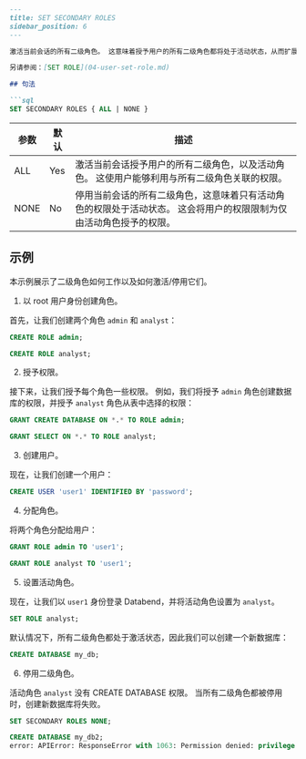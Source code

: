 ```markdown
---
title: SET SECONDARY ROLES
sidebar_position: 6
---

激活当前会话的所有二级角色。 这意味着授予用户的所有二级角色都将处于活动状态，从而扩展用户的权限。 有关活动角色和二级角色的更多信息，请参见 [活动角色和二级角色](/guides/security/access-control/roles#active-role--secondary-roles)。

另请参阅：[SET ROLE](04-user-set-role.md)

## 句法

```sql
SET SECONDARY ROLES { ALL | NONE }
```

| 参数    | 默认 | 描述                                                                                                                                                                                            |
|-----------|---------|-------------------------------------------------------------------------------------------------------------------------------------------------------------------------------------------------|
| ALL       | Yes     | 激活当前会话授予用户的所有二级角色，以及活动角色。 这使用户能够利用与所有二级角色关联的权限。                                                                                                                                                           |
| NONE      | No      | 停用当前会话的所有二级角色，这意味着只有活动角色的权限处于活动状态。 这会将用户的权限限制为仅由活动角色授予的权限。                                                                                                                               |

## 示例

本示例展示了二级角色如何工作以及如何激活/停用它们。

1. 以 root 用户身份创建角色。

首先，让我们创建两个角色 `admin` 和 `analyst`：

```sql
CREATE ROLE admin;

CREATE ROLE analyst;
```

2. 授予权限。

接下来，让我们授予每个角色一些权限。 例如，我们将授予 `admin` 角色创建数据库的权限，并授予 `analyst` 角色从表中选择的权限：

```sql
GRANT CREATE DATABASE ON *.* TO ROLE admin;

GRANT SELECT ON *.* TO ROLE analyst;
```

3. 创建用户。

现在，让我们创建一个用户：

```sql
CREATE USER 'user1' IDENTIFIED BY 'password';
```

4. 分配角色。

将两个角色分配给用户：

```sql
GRANT ROLE admin TO 'user1';

GRANT ROLE analyst TO 'user1';
```

5. 设置活动角色。

现在，让我们以 `user1` 身份登录 Databend，并将活动角色设置为 `analyst`。

```sql
SET ROLE analyst;
```

默认情况下，所有二级角色都处于激活状态，因此我们可以创建一个新数据库：

```sql
CREATE DATABASE my_db;
```

6. 停用二级角色。

活动角色 `analyst` 没有 CREATE DATABASE 权限。 当所有二级角色都被停用时，创建新数据库将失败。

```sql
SET SECONDARY ROLES NONE;

CREATE DATABASE my_db2;
error: APIError: ResponseError with 1063: Permission denied: privilege [CreateDatabase] is required on *.* for user 'user1'@'%' with roles [analyst,public]
```
